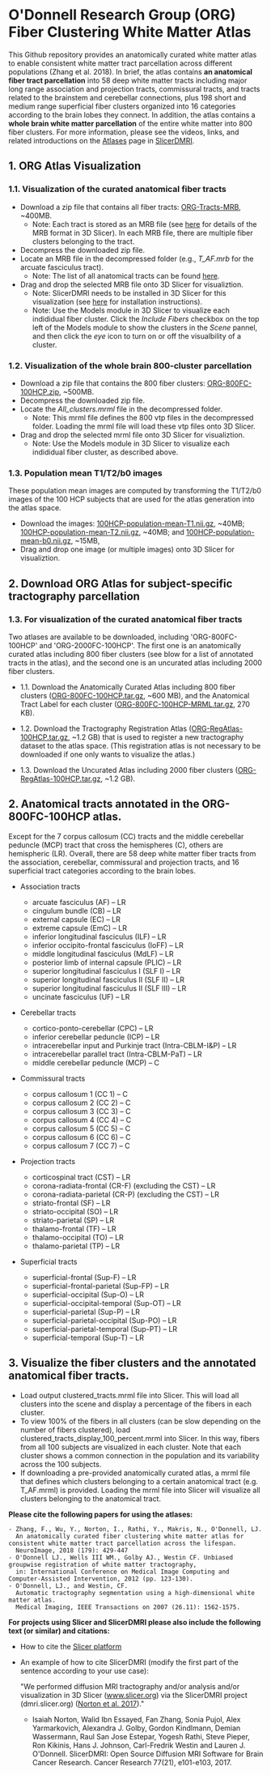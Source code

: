 # O'Donnell Research Group (ORG) Fiber Clustering White Matter Atlas

This Github repository provides an anatomically curated white matter atlas to enable consistent white matter tract parcellation across different populations (Zhang et al. 2018). In brief, the atlas contains **an anatomical fiber tract parcellation** into 58 deep white matter tracts including major long range association and projection tracts, commissural tracts, and tracts related to the brainstem and cerebellar connections, plus 198 short and medium range superficial fiber clusters organized into 16 categories according to the brain lobes they connect. In addition, the atlas contains a **whole brain white matter parcellation** of the entire white matter into 800 fiber clusters. For more information, please see the videos, links, and related introductions on the [Atlases](http://dmri.slicer.org/atlases) page in [SlicerDMRI](http://dmri.slicer.org).

## 1. ORG Atlas Visualization

### 1.1. Visualization of the curated anatomical fiber tracts

- Download a zip file that contains all fiber tracts: [ORG-Tracts-MRB](XX), ~400MB.
    - Note: Each tract is stored as an MRB file (see [here](https://www.slicer.org/wiki/Documentation/4.1/SlicerApplication/MainApplicationGUI#Medical_Reality_Bundle_.28.mrb.29_Note) for details of the MRB format in 3D Slicer). In each MRB file, there are multiple fiber clusters belonging to the tract. 
- Decompress the downloaded zip file.
- Locate an MRB file in the decompressed folder (e.g., *T_AF.mrb* for the arcuate fasciculus tract).
    - Note: The list of all anatomical tracts can be found [here](XX).
- Drag and drop the selected MRB file onto 3D Slicer for visualiztion.
    - Note: SlicerDMRI needs to be installed in 3D Slicer for this visualization (see [here](http://dmri.slicer.org/download/) for installation instructions).
    - Note: Use the Models module in 3D Slicer to visualize each indididual fiber cluster. Click the *Include Fibers* checkbox on the top left of the Models module to show the clusters in the *Scene* pannel, and then click the *eye* icon to turn on or off the visualbility of a cluster.

### 1.2. Visualization of the whole brain 800-cluster parcellation

- Download a zip file that contains the 800 fiber clusters: [ORG-800FC-100HCP.zip](XX), ~500MB.
- Decompress the downloaded zip file.
- Locate the *All_clusters.mrml* file in the decompressed folder.
    - Note: This mrml file defines the 800 vtp files in the decompressed folder. Loading the mrml file will load these vtp files onto 3D Slicer.
- Drag and drop the selected mrml file onto 3D Slicer for visualiztion.
    - Note: Use the Models module in 3D Slicer to visualize each indididual fiber cluster, as described above.

### 1.3. Population mean T1/T2/b0 images

These population mean images are computed by transforming the T1/T2/b0 images of the 100 HCP subjects that are used for the atlas generation into the atlas space.

- Download the images: [100HCP-population-mean-T1.nii.gz](XX), ~40MB; [100HCP-population-mean-T2.nii.gz](XX), ~40MB; and [100HCP-population-mean-b0.nii.gz](XX), ~15MB, 
- Drag and drop one image (or multiple images) onto 3D Slicer for visualiztion.

## 2. Download ORG Atlas for subject-specific tractography parcellation




### 1.3. For visualization of the curated anatomical fiber tracts
    
Two atlases are available to be downloaded, including 'ORG-800FC-100HCP' and 'ORG-2000FC-100HCP'. The first one is an anatomically curated atlas including 800 fiber clusters (see blow for a list of annotated tracts in the atlas), and the second one is an uncurated atlas including 2000 fiber clusters.

* 1.1. Download the Anatomically Curated Atlas including 800 fiber clusters ([ORG-800FC-100HCP.tar.gz](https://github.com/SlicerDMRI/ORG-Atlases/releases/download/v1.0/ORG-800FC-100HCP.tar.gz), ~600 MB), and the Anatomical Tract Label for each cluster ([ORG-800FC-100HCP-MRML.tar.gz](https://github.com/SlicerDMRI/ORG-Atlases/releases/download/v1.0/ORG-800FC-100HCP-MRML.tar.gz), 270 KB).

* 1.2. Download the Tractography Registration Atlas ([ORG-RegAtlas-100HCP.tar.gz](https://github.com/SlicerDMRI/ORG-Atlases/releases/download/v1.0/ORG-RegAtlas-100HCP.tar.gz), ~1.2 GB) that is used to register a new tractography dataset to the atlas space. (This registration atlas is not necessary to be downloaded if one only wants to visualize the atlas.)

* 1.3. Download the Uncurated Atlas including 2000 fiber clusters ([ORG-RegAtlas-100HCP.tar.gz](https://github.com/SlicerDMRI/ORG-Atlases/releases/download/v1.0/ORG-RegAtlas-100HCP.tar.gz), ~1.2 GB).

<!-- ## 2. Download ORG-Atlases from github (Unsupported now). 

      git clone git@github.com:SlicerDMRI/ORG-Atlases.git

      cd ORG-Atlases
      python wm_download_anatomically_curated_atlas.py -atlas ORG-800FC-100HCP atlas_output_folder

Note that Python 2.7.X needs to be installed before running this script. --> 

## 2. Anatomical tracts annotated in the ORG-800FC-100HCP atlas. 

Except for the 7 corpus callosum (CC) tracts and the middle cerebellar peduncle (MCP) tract that cross the hemispheres (C), others are hemispheric (LR). Overall, there are 58 deep white matter fiber tracts from the association, cerebellar, commissural and projection tracts, and 16 superficial tract categories according to the brain lobes.

* Association tracts
    * arcuate fasciculus (AF) – LR
    * cingulum bundle (CB) – LR
    * external capsule (EC) – LR
    * extreme capsule (EmC) – LR
    * inferior longitudinal fasciculus (ILF) – LR
    * inferior occipito-frontal fasciculus (IoFF) – LR
    * middle longitudinal fasciculus (MdLF) – LR
    * posterior limb of internal capsule (PLIC) – LR
    * superior longitudinal fasciculus I (SLF I) – LR
    * superior longitudinal fasciculus II (SLF II) – LR
    * superior longitudinal fasciculus II (SLF III) – LR
    * uncinate fasciculus (UF) – LR

* Cerebellar tracts
    * cortico-ponto-cerebellar (CPC) – LR
    * inferior cerebellar peduncle (ICP) – LR
    * intracerebellar input and Purkinje tract (Intra-CBLM-I&P) – LR 
    * intracerebellar parallel tract (Intra-CBLM-PaT) – LR
    * middle cerebellar peduncle (MCP) – C

* Commissural tracts
    * corpus callosum 1 (CC 1) – C
    * corpus callosum 2 (CC 2) – C
    * corpus callosum 3 (CC 3) – C
    * corpus callosum 4 (CC 4) – C
    * corpus callosum 5 (CC 5) – C
    * corpus callosum 6 (CC 6) – C
    * corpus callosum 7 (CC 7) – C

* Projection tracts
    * corticospinal tract (CST) – LR
    * corona-radiata-frontal (CR-F) (excluding the CST) – LR 
    * corona-radiata-parietal (CR-P) (excluding the CST) – LR 
    * striato-frontal (SF) – LR
    * striato-occipital (SO) – LR
    * striato-parietal (SP) – LR
    * thalamo-frontal (TF) – LR
    * thalamo-occipital (TO) – LR
    * thalamo-parietal (TP) – LR

* Superficial tracts 
    * superficial-frontal (Sup-F) – LR
    * superficial-frontal-parietal (Sup-FP) – LR
    * superficial-occipital (Sup-O) – LR
    * superficial-occipital-temporal (Sup-OT) – LR
    * superficial-parietal (Sup-P) – LR
    * superficial-parietal-occipital (Sup-PO) – LR 
    * superficial-parietal-temporal (Sup-PT) – LR
    * superficial-temporal (Sup-T) – LR

## 3. Visualize the fiber clusters and the annotated anatomical fiber tracts. 

* Load output clustered_tracts.mrml file into Slicer. This will load all clusters into the scene and display a percentage of the fibers in each cluster.
* To view 100% of the fibers in all clusters (can be slow depending on the number of fibers clustered), load clustered_tracts_display_100_percent.mrml into Slicer. In this way, fibers from all 100 subjects are visualized in each cluster. Note that each cluster shows a common connection in the population and its variability across the 100 subjects.
* If downloading a pre-provided anatomically curated atlas, a mrml file that defines which clusters belonging to a certain anatomical tract (e.g. T_AF.mrml) is provided. Loading the mrml file into Slicer will visualize all clusters belonging to the anatomical tract.


**Please cite the following papers for using the atlases:**

    - Zhang, F., Wu, Y., Norton, I., Rathi, Y., Makris, N., O'Donnell, LJ. 
      An anatomically curated fiber clustering white matter atlas for consistent white matter tract parcellation across the lifespan. 
      NeuroImage, 2018 (179): 429-447
    - O'Donnell LJ., Wells III WM., Golby AJ., Westin CF. Unbiased groupwise registration of white matter tractography, 
      in: International Conference on Medical Image Computing and Computer-Assisted Intervention, 2012 (pp. 123-130).
    - O'Donnell, LJ., and Westin, CF. 
      Automatic tractography segmentation using a high-dimensional white matter atlas. 
      Medical Imaging, IEEE Transactions on 2007 (26.11): 1562-1575.

**For projects using Slicer and SlicerDMRI please also include the following text (or similar) and citations:**

* How to cite the [Slicer platform](http://wiki.slicer.org/slicerWiki/index.php/CitingSlicer)
* An example of how to cite SlicerDMRI (modify the first part of the sentence according to your use case):

    "We performed diffusion MRI tractography and/or analysis and/or visualization in 3D Slicer (www.slicer.org) via the SlicerDMRI project (dmri.slicer.org) ([Norton et al. 2017](http://cancerres.aacrjournals.org/content/77/21/e101))."
    
    - Isaiah Norton, Walid Ibn Essayed, Fan Zhang, Sonia Pujol, Alex Yarmarkovich, Alexandra J. Golby, Gordon Kindlmann, Demian Wassermann, Raul San Jose Estepar, Yogesh Rathi, Steve Pieper, Ron Kikinis, Hans J. Johnson, Carl-Fredrik Westin and Lauren J. O'Donnell. SlicerDMRI: Open Source Diffusion MRI Software for Brain Cancer Research. Cancer Research 77(21), e101-e103, 2017.
